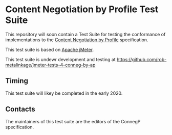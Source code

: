 # Content Negotiation by Profile Test Suite
This repository will soon contain a Test Suite for testing the conformance of implementations to the [Content Negotiation by Profile](https://w3c.github.io/dxwg/connegp/) specification.

This test suite is based on [Apache jMeter](https://jmeter.apache.org/).

This test suite is undewr development and testing at https://github.com/rob-metalinkage/jmeter-tests-4-conneg-by-ap

## Timing
This test suite will likey be completed in the early 2020.


## Contacts
The maintainers of this test suite are the editors of the ConnegP specification.
